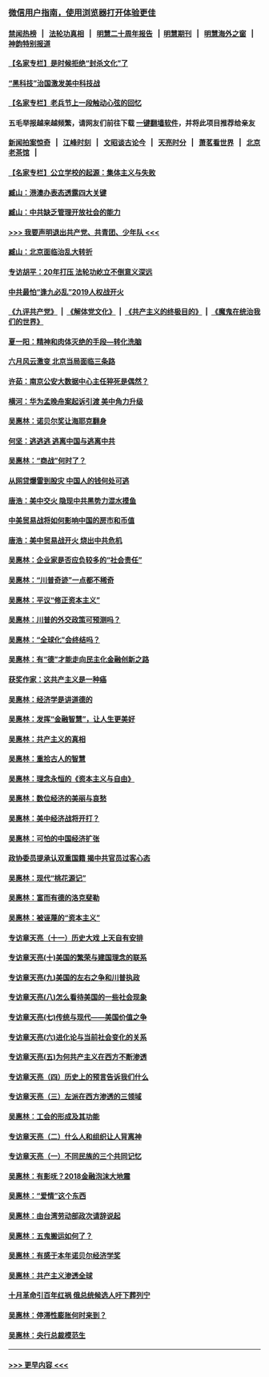 ### [微信用户指南，使用浏览器打开体验更佳](https://github.com/gfw-breaker/banned-news1/blob/master/indexes/wechat-guide.md?t=0)
#### [禁闻热榜](热点新闻.md?t=0)  &nbsp;&nbsp;|&nbsp;&nbsp; [法轮功真相](https://github.com/gfw-breaker/truth/blob/master/README.md?t=0) &nbsp;&nbsp;|&nbsp;&nbsp; [明慧二十周年报告](https://github.com/gfw-breaker/mh-reports/blob/master/README.md?t=0) &nbsp;&nbsp;|&nbsp;&nbsp;[明慧期刊](https://github.com/gfw-breaker/mh-qikan) &nbsp;&nbsp;|&nbsp;&nbsp; [明慧海外之窗](https://github.com/gfw-breaker/mh-news/blob/master/README.md?t=0) &nbsp;&nbsp;|&nbsp;&nbsp; [神韵特别报道](https://github.com/gfw-breaker/mh-news/blob/master/shenyun.md?t=0)
#### [【名家专栏】是时候拒绝“封杀文化”了](../pages/nsc423/n11814093.md?t=02160002) 
#### [“黑科技”治国激发美中科技战](../pages/nsc423/n11638056.md?t=02160002) 
#### [【名家专栏】老兵节上一段触动心弦的回忆](../pages/nsc423/n11646016.md?t=02160002) 
#### 五毛举报越来越频繁，请网友们前往下载 [一键翻墙软件](https://github.com/gfw-breaker/ssr-accounts)，并将此项目推荐给亲友
#### [新闻拍案惊奇](https://github.com/gfw-breaker/banned-news1/blob/master/pages/link4.md) &nbsp;&nbsp;|&nbsp;&nbsp; [江峰时刻](https://github.com/gfw-breaker/banned-news1/blob/master/pages/link4.md) &nbsp;&nbsp;|&nbsp;&nbsp; [文昭谈古论今](https://github.com/gfw-breaker/banned-news1/blob/master/pages/link4.md) &nbsp;&nbsp;|&nbsp;&nbsp; [天亮时分](https://github.com/gfw-breaker/banned-news1/blob/master/pages/link4.md) &nbsp;&nbsp;|&nbsp;&nbsp; [萧茗看世界](https://github.com/gfw-breaker/banned-news1/blob/master/pages/link4.md) &nbsp;&nbsp;|&nbsp;&nbsp; [北京老茶馆](https://github.com/gfw-breaker/banned-news1/blob/master/pages/link4.md) &nbsp;&nbsp;|&nbsp;&nbsp; 
#### [【名家专栏】公立学校的起源：集体主义与失败](../pages/nsc423/n11601833.md?t=02160002) 
#### [臧山：港澳办表态透露四大关键](../pages/nsc423/n11421628.md?t=02160002) 
#### [臧山：中共缺乏管理开放社会的能力](../pages/nsc423/n11407457.md?t=02160002) 
#### [>>> 我要声明退出共产党、共青团、少年队 <<<](https://github.com/begood0513/goodnews/blob/master/quit/letter.md) 
#### [臧山：北京面临治乱大转折](../pages/nsc423/n11406895.md?t=02160002) 
#### [专访胡平：20年打压 法轮功屹立不倒意义深远](../pages/nsc423/n11398800.md?t=02160002) 
#### [中共最怕“逢九必乱”2019人权战开火](../pages/nsc423/n11385248.md?t=02160002) 
#### [《九评共产党》](https://github.com/begood0513/9ping.md/blob/master/README.md) &nbsp;|&nbsp; [《解体党文化》](../../../../jtdwh.md/blob/master/README.md)  &nbsp;|&nbsp; [《共产主义的终极目的》](../../../../gczydzjmd.md/blob/master/README.md) &nbsp;|&nbsp; [《魔鬼在统治我们的世界》](../../../../mgztzwmdsj.md/blob/master/README.md) 
#### [夏一阳：精神和肉体灭绝的手段—转化洗脑](../pages/nsc423/n11368250.md?t=02160002) 
#### [六月风云激变 北京当局面临三条路](../pages/nsc423/n11313668.md?t=02160002) 
#### [许茹：南京公安大数据中心主任猝死是偶然？](../pages/nsc423/n11064744.md?t=02160002) 
#### [横河：华为孟晚舟案起诉引渡 美中角力升级](../pages/nsc423/n11027230.md?t=02160002) 
#### [吴惠林：诺贝尔奖让海耶克翻身](../pages/nsc423/n10890049.md?t=02160002) 
#### [何坚：逃逃逃 逃离中国与逃离中共](../pages/nsc423/n10592891.md?t=02160002) 
#### [吴惠林：“商战”何时了？](../pages/nsc423/n10573558.md?t=02160002) 
#### [从网贷爆雷到股灾 中国人的钱何处可逃](../pages/nsc423/n10572800.md?t=02160002) 
#### [唐浩：美中交火 隐现中共黑势力混水摸鱼](../pages/nsc423/n10544040.md?t=02160002) 
#### [中美贸易战将如何影响中国的房市和币值](../pages/nsc423/n10543697.md?t=02160002) 
#### [唐浩：美中贸易战开火 烧出中共危机](../pages/nsc423/n10540126.md?t=02160002) 
#### [吴惠林：企业家是否应负较多的“社会责任”](../pages/nsc423/n10535022.md?t=02160002) 
#### [吴惠林：“川普奇迹”一点都不稀奇](../pages/nsc423/n10512808.md?t=02160002) 
#### [吴惠林：平议“修正资本主义”](../pages/nsc423/n10495724.md?t=02160002) 
#### [吴惠林：川普的外交政策可预测吗？](../pages/nsc423/n10462387.md?t=02160002) 
#### [吴惠林：“全球化”会终结吗？](../pages/nsc423/n10452838.md?t=02160002) 
#### [吴惠林：有“德”才能走向民主化金融创新之路](../pages/nsc423/n10432292.md?t=02160002) 
#### [获奖作家：这共产主义是一种癌](../pages/nsc423/n10431541.md?t=02160002) 
#### [吴惠林：经济学是讲道德的](../pages/nsc423/n10398014.md?t=02160002) 
#### [吴惠林：发挥“金融智慧”，让人生更美好](../pages/nsc423/n10375019.md?t=02160002) 
#### [吴惠林：共产主义的真相](../pages/nsc423/n10351394.md?t=02160002) 
#### [吴惠林：重拾古人的智慧](../pages/nsc423/n10337691.md?t=02160002) 
#### [吴惠林：理念永恒的《资本主义与自由》](../pages/nsc423/n10316274.md?t=02160002) 
#### [吴惠林：数位经济的美丽与哀愁](../pages/nsc423/n10292946.md?t=02160002) 
#### [吴惠林：美中经济战将开打？](../pages/nsc423/n10258825.md?t=02160002) 
#### [吴惠林：可怕的中国经济扩张](../pages/nsc423/n10219147.md?t=02160002) 
#### [政协委员提承认双重国籍 揭中共官员过客心态](../pages/nsc423/n10208809.md?t=02160002) 
#### [吴惠林：现代“桃花源记”](../pages/nsc423/n10185234.md?t=02160002) 
#### [吴惠林：富而有德的洛克斐勒](../pages/nsc423/n10142264.md?t=02160002) 
#### [吴惠林：被诬蔑的“资本主义”](../pages/nsc423/n10124816.md?t=02160002) 
#### [专访章天亮（十一）历史大戏 上天自有安排](../pages/nsc423/n10094905.md?t=02160002) 
#### [专访章天亮(十)美国的繁荣与建国理念的联系](../pages/nsc423/n10094899.md?t=02160002) 
#### [专访章天亮(九)美国的左右之争和川普执政](../pages/nsc423/n10094889.md?t=02160002) 
#### [专访章天亮(八)怎么看待美国的一些社会现象](../pages/nsc423/n10094857.md?t=02160002) 
#### [专访章天亮(七)传统与现代——美国价值之争](../pages/nsc423/n10093140.md?t=02160002) 
#### [专访章天亮(六)进化论与当前社会变化的关系](../pages/nsc423/n10092036.md?t=02160002) 
#### [专访章天亮(五)为何共产主义在西方不断渗透](../pages/nsc423/n10083620.md?t=02160002) 
#### [专访章天亮（四）历史上的预言告诉我们什么](../pages/nsc423/n10083606.md?t=02160002) 
#### [专访章天亮（三）左派在西方渗透的三领域](../pages/nsc423/n10081115.md?t=02160002) 
#### [吴惠林：工会的形成及其功能](../pages/nsc423/n10080633.md?t=02160002) 
#### [专访章天亮（二）什么人和组织让人背离神](../pages/nsc423/n10076637.md?t=02160002) 
#### [专访章天亮（一）不同民族的三个共同记忆](../pages/nsc423/n10074188.md?t=02160002) 
#### [吴惠林：有影呒？2018金融泡沫大地震](../pages/nsc423/n10040534.md?t=02160002) 
#### [吴惠林：“爱情”这个东西](../pages/nsc423/n10019423.md?t=02160002) 
#### [吴惠林：由台湾劳动部政次请辞说起](../pages/nsc423/n9979679.md?t=02160002) 
#### [吴惠林：五鬼搬运如何了？](../pages/nsc423/n9925338.md?t=02160002) 
#### [吴惠林：有感于本年诺贝尔经济学奖](../pages/nsc423/n9871883.md?t=02160002) 
#### [吴惠林：共产主义渗透全球](../pages/nsc423/n9812748.md?t=02160002) 
#### [十月革命引百年红祸 俄总统候选人吁下葬列宁](../pages/nsc423/n9810182.md?t=02160002) 
#### [吴惠林：停滞性膨胀何时来到？](../pages/nsc423/n9764136.md?t=02160002) 
#### [吴惠林：央行总裁模范生](../pages/nsc423/n9728134.md?t=02160002) 

----
#### [ >>> 更早内容 <<< ](../indexes/nsc423-earlier.md)

